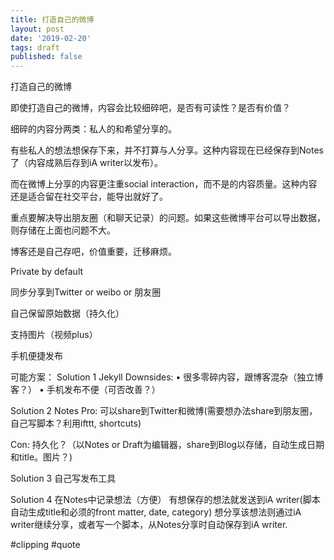 ```yaml
---
title: 打造自己的微博
layout: post
date: '2019-02-20'
tags: draft
published: false
---
```


打造自己的微博

即使打造自己的微博，内容会比较细碎吧，是否有可读性？是否有价值？

细碎的内容分两类：私人的和希望分享的。

有些私人的想法想保存下来，并不打算与人分享。这种内容现在已经保存到Notes了（内容成熟后存到iA writer以发布）。

而在微博上分享的内容更注重social interaction，而不是的内容质量。这种内容还是适合留在社交平台，能导出就好了。

重点要解决导出朋友圈（和聊天记录）的问题。如果这些微博平台可以导出数据，则存储在上面也问题不大。


博客还是自己存吧，价值重要，迁移麻烦。


Private by default

同步分享到Twitter or weibo or 朋友圈

自己保留原始数据（持久化）

支持图片（视频plus）

手机便捷发布

可能方案：
Solution 1
Jekyll
Downsides:
	•	很多零碎内容，跟博客混杂（独立博客？）
	•	手机发布不便（可否改善？）

Solution 2
Notes
Pro:
可以share到Twitter和微博(需要想办法share到朋友圈，自己写脚本？利用ifttt, shortcuts)

Con:
持久化？（以Notes or Draft为编辑器，share到Blog以存储，自动生成日期和title。图片？)


Solution 3
自己写发布工具

Solution 4
在Notes中记录想法（方便）
有想保存的想法就发送到iA writer(脚本自动生成title和必须的front matter, date, category)
想分享该想法则通过iA writer继续分享，或者写一个脚本，从Notes分享时自动保存到iA writer. 

#clipping #quote